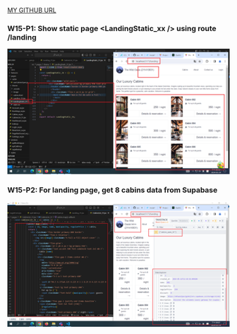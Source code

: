 [MY GITHUB URL](https://github.com/soso1554848/1122-wp2-2N_31)

### W15-P1: Show static page <LandingStatic_xx /> using route /landing

![](w15-p1.png)

### W15-P2: For landing page, get 8 cabins data from Supabase

![](w15-p2.png)
